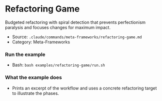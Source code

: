 # Refactoring Game

Budgeted refactoring with spiral detection that prevents perfectionism paralysis and focuses changes for maximum impact.

- Source: `.claude/commands/meta-frameworks/refactoring-game.md`
- Category: Meta-Frameworks

### Run the example
- Bash: `bash examples/refactoring-game/run.sh`

### What the example does
- Prints an excerpt of the workflow and uses a concrete refactoring target to illustrate the phases.
